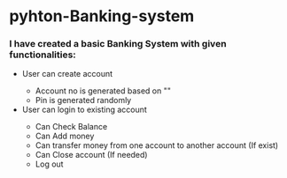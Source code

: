 # pyhton-Banking-system

<h3>I have created a basic Banking System with given functionalities:</h3>
<ul>
  <li>User can create account</li>
  <ul>
    <li>Account no is generated based on ""</li>
    <li>Pin is generated randomly</li>
  </ul>
  <li>User can login to existing account</li>
  <ul>
    <li>Can Check Balance</li>
    <li>Can Add money</li>
    <li>Can transfer money from one account to another account (If exist)</li>
    <li>Can Close account (If needed)</li>
    <li>Log out</li>
  </ul>
</ul>
